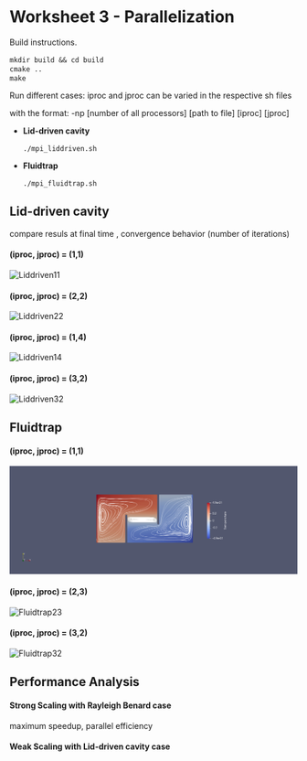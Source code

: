 # Worksheet 3 - Parallelization

Build instructions.

```
mkdir build && cd build
cmake ..
make
```
Run different cases: iproc and jproc can be varied in the respective sh files 

with the format: -np [number of all processors] [path to file] [iproc] [jproc]


- **Lid-driven cavity**
  ```
  ./mpi_liddriven.sh
  ```
- **Fluidtrap**
  ```
  ./mpi_fluidtrap.sh
  ```

## Lid-driven cavity 
compare resuls at final time , convergence behavior (number of iterations)

#### (iproc, jproc) = (1,1)

![Liddriven11]()

#### (iproc, jproc) = (2,2)

![Liddriven22]()

#### (iproc, jproc) = (1,4)

![Liddriven14]()

#### (iproc, jproc) = (3,2)

![Liddriven32]()


## Fluidtrap

#### (iproc, jproc) = (1,1)

![Fluidtrap11](imgs/fluidtrap11.png)

#### (iproc, jproc) = (2,3)

![Fluidtrap23]()

#### (iproc, jproc) = (3,2)

![Fluidtrap32]()

## Performance Analysis

#### Strong Scaling with Rayleigh Benard case
maximum speedup, parallel efficiency

#### Weak Scaling with Lid-driven cavity case